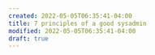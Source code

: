 ```yaml
---
created: 2022-05-05T06:35:41-04:00
title: 7 principles of a good sysadmin
modified: 2022-05-05T06:35:41-04:00
draft: true
---
```


